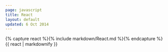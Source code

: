 ```yaml
---
page: javascript
title: React
layout: default
updated: 6 Oct 2014
---
```


<div class="docs-section">
		{% capture react %}{% include markdown/React.md %}{% endcapture %}
		{{ react | markdownify }}
</div>